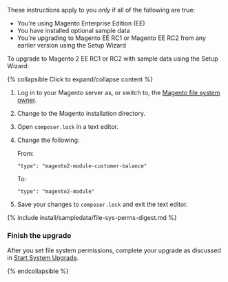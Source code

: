 <div markdown="1">

These instructions apply to you *only* if all of the following are true:

*	You're using Magento Enterprise Edition (EE)
*	You have installed optional sample data
*	You're upgrading to Magento EE RC1 or Magento EE RC2 from any earlier version using the Setup Wizard

To upgrade to Magento 2 EE RC1 or RC2 with sample data using the Setup Wizard:

{% collapsible Click to expand/collapse content %}

1.	Log in to your Magento server as, or switch to, the [Magento file system owner]({{page.baseurl}}install-gde/prereq/file-sys-perms-over.html).
2.	Change to the Magento installation directory.
3.	Open `composer.lock` in a text editor.
4.	Change the following:

	From:

		"type": "magento2-module-customer-balance"

	To:

		"type": "magento2-module"
5.	Save your changes to `composer.lock` and exit the text editor.

{% include install/sampledata/file-sys-perms-digest.md %}

### Finish the upgrade
After you set file system permissions, complete your upgrade as discussed in [Start System Upgrade]({{page.baseurl}}comp-mgr/upgrader/upgrade-start.html).

{% endcollapsible %}
